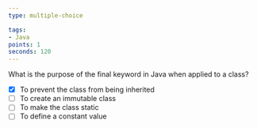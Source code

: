 ```yaml
---
type: multiple-choice

tags:
- Java
points: 1 
seconds: 120
---
```


What is the purpose of the final keyword in Java when applied to a class?

- [X] To prevent the class from being inherited
- [ ] To create an immutable class
- [ ] To make the class static
- [ ] To define a constant value
